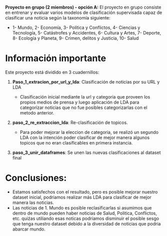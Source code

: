 **Proyecto en grupo (2 miembros) - opción A:** El proyecto en grupo consiste en entrenar y evaluar varios modelos de clasificación supervisada capaz de clasificar una noticia según la taxonomía siguiente: 

- 1- Mundo, 2- Economía, 3- Política y Conflictos, 4- Ciencias y Tecnología, 5- Catástrofes y Accidentes, 6- Cultura y Artes, 7- Deporte, 8- Ecología y Planeta, 9- Crimen, delitos y Justicia, 10- Salud

# Información importante

Este proyecto está dividido en 3 cuadernillos:

1. **Paso_1_extracion_por_url_y_lda**: Clasificación de noticias por su URL y LDA
    * Clasificación inicial mediante la url y categoria que proveen los propios medios de prensa y luego aplicación de LDA para categorizar noticias que no fue posibles categorizarlas con el metodo anterior.

2. **paso_2_re_extraccion_lda**: Re-clasificación de topicos.
    * Para poder mejorar la eleccion de categoria, se realizó un segundo LDA con la intención poder clasificar de mejor manera algunos topicos que no eran clasificables en primera instancia.

3. **paso_3_unir_dataframes**: Se unen las nuevas clasificaciones al dataset final


# Conclusiones: 
* Estamos satisfechos con el resultado, pero es posible mejorar nuestro dataset inicial, podriamos realizar más LDA para clasificar de mejor manera las noticias.
* Las noticias de 1. Mundo es posible reclasificarlas si asumimos que dentro de mundo pueden haber noticias de Salud, Politica, Conflictos, etc. quiźas utiliando esas noticas podríamos disminuir el posible sesgo que tenga nuestro dataset debido a la diversidad de noticias que podria abarcar mundo.


